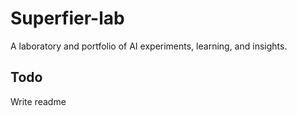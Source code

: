 # Superfier-lab

A laboratory and portfolio of AI experiments, learning, and insights.

## Todo

Write readme
